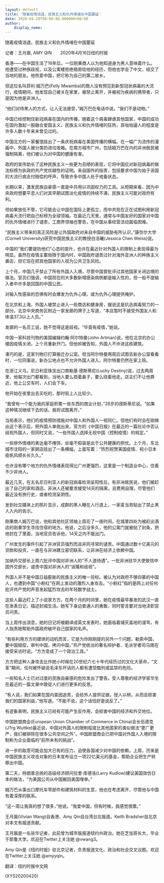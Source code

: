 ```yaml
---
layout: default
title: '随着疫情消退，民族主义和仇外情绪在中国蔓延'
date: 2020-04-20T00:00:00.000000+08:00
author:
    display_name: 
---
```


随着疫情消退，民族主义和仇外情绪在中国蔓延

记者：王月眉, AMY QIN　　2020年4月16日纽约时报

香港——在中国生活了16年后，一位刚果商人以为他知道身为黑人意味着什么。他遭受过种族歧视，以及公寓楼拒绝租房给他的经历，但他也学会了中文，结交了当地的朋友。他热爱中国，把它称为自己的第二故乡。

但这位名叫菲利·姆万巴(Felly Mwamba)的商人没有预见到新型冠状病毒的大流行，疫情期间，他发现自己被关在家里，被禁止离开，并被视为疾病的携带者，只是因为他是非洲人。

“他们对待黑人的方式，让人无法接受，”姆万巴在电话中说。“我们不是动物。”

中国已经控制住新冠病毒在国内的传播，随着这个病毒肆虐其他国家，中国的成功在国内激起一股融合爱国主义、民族主义和仇外情绪的狂热，其咄咄逼人的程度是许多人数十年来未曾见过的。

中国北方的一家餐馆挂出了一条庆祝病毒在美国传播的横幅。在一幅广为流传的漫画中，外国人被分类扔进垃圾箱。在南方城市广州，包括姆万巴在内的非洲居民被强制隔离，他们被认为对中国的健康有害。

政府的宣传助长了这种民族主义一些更为丑陋的表现，它将中国应对新冠病毒的做法标榜为执政的共产党优越性的证明。来自国外的指责，包括要求中国为始于该国的大流行病支付赔偿的呼声，导致许多中国人处于戒备状态。

长期以来，激发民族自豪感一直是中共用以巩固权力的工具。从短期来看，因为中央政府想要平息人们对其早期试图淡化疫情的持续不满，民族主义可能对政府有利。

但如果放任不管，它可能会让中国在国际上更孤立，而中共现在正在试图利用新冠病毒大流行把自己标榜为全球领袖。在最近几天里，通常与中国友好的国家对中国的仇外情绪进行了谴责，工商界领袖也警告，在中国从事经营活动面临困难。

“民族主义带来的真正风险是让外国政府对来自中国的威胁有所认识，”康奈尔大学(Cornell University)研究中国民族主义的教授白洁曦(Jessica Chen Weiss)说。

中国的“我们要提防他们”心态的提升，也许在最近针对外国人的限制上表现得最为明显。虽然在疫情主要局限于国内时，中国政府谴责过针对海外亚洲人的种族主义袭击，但它现在把其他国家的人视为公共卫生风险。

上个月，中国几乎禁止了所有外国人入境，尽管中国曾批评过其他国家关闭边境的做法。官员们强调，中国现在的大多数新增感染病例都是输入性的，但一般不提输入者中许多是回国的中国公民。

对输入性感染的恐惧有时会爆发为仇外心理，或为仇外心理提供掩护。

在北京和上海，外国人被禁止进入一些商店和健身房，据说这是抗击病毒努力的一部分。北京中央商务区附近一家发廊的牌子上写道，“本店暂时不接受外国友人和体温37.3以上人员。”

发廊的一名员工说，她不觉得这是歧视。“毕竟有疫情，”她说。

中国一家科技刊物的美国编辑约翰·阿尔特曼(John Artman)说，他在北京的办公楼因疫情关闭，上个月重新开门。但他却被告知，外国人不许进这栋建筑。

凑巧的是，这家刊物已打算搬迁办公室。但当阿尔特曼两周后试图去新办公室看看时，一位同事说，新办公地点也不允许外国人进入。阿尔特曼仍然在家上班。

在浙江义乌，尼日利亚珠宝出口商勒基·德斯蒂尼(Lucky Destiny)说，过去两周里，他每次出门都看到，当地人要么捂着鼻子，要么绕着他走。店主们不让他靠近，他上公交车时，人们会下车。

他开始在夜里出去买吃的，那时街上人比较少。

“我曾有一个能为我的家庭积累一些东西的商业计划，”28岁的德斯蒂尼说。“如果这种情况继续下去的话，我将试图离开。”

当局表示，他们的疫情预防措施对中国人和外国人一视同仁。但他们有时会在刚做出这个表示后，把外国人单挑出来。官方的《中国日报》在最近的一篇社论中否认歧视外国人，但同时又说，“一些外国人选择无视中国（控制疫情）的规定。”

一些排外情绪的表达毫不掩饰，丝毫不假装是出于公共健康的担忧。上个月，东北城市沈阳的一家粥店挂出了一条横幅，上面写着：“热烈祝贺美国疫情、祝小日本疫帆风顺长长久久。”

也许没有哪个地方的仇外情绪表现得比广州更强烈，这里是一个制造业中心，住着不少非洲人。

最近几天，在五名尼日利亚人的新冠病毒检测呈阳性后，有非洲居民说，他们被赶出了自己的家和酒店。非洲人还被要求接受14天的隔离，且费用自理，尽管他们最近没有旅行史，或者检测呈阴性。

发到社交媒体上的照片显示，成群的黑人睡在人行道上，一家麦当劳贴出了禁止黑人入内的告示。

刚果商人姆万巴说，他和其他社区领袖上周花了一夜时间，在城里四处为被赶出酒店的刚果学生寻找住宿的地方。他说，之后没多久，他的公寓门就被贴了封条，把他封在了里面，当地官员告诉他，14天之内不能出门。

广州发生的事件引起了非洲官员强烈而且非同寻常的谴责。中国通过数十亿美元的贷款和投资，一直在与非洲建立密切联系，让非洲在经济上依赖中国。

加纳外交部长上周六批评中国对非洲人的“不人道待遇”。一批非洲驻华大使致信中国外交部长，谴责中国对非洲人的“诬蔑和歧视”。

外国人并不是中国日益膨胀的民族主义的唯一目标。被认为对政府不够仰慕的中国人，也遭到中国“小粉红”在网上发动的激烈人身攻击。“小粉红”指的是网上对任何批评共产党的声音发起猛烈攻击的年轻数字战士。

这些人最近盯上了小说家方方。在两个月的时间里，她在疫情最早暴发的武汉一直在发表日记，描述封城生活。她写下身边普通人的勇敢，同时誓言要对当地渎职官员问责。

当上周传出消息，她的日记将被翻译成英文发表时，她面临着铺天盖地的谩骂，有人指责她帮助外国政府破坏自己国家的名声。

“有些利用方方的媒体的动机而言，它是为你刚刚提的另外一个问题，勒索中国，要中国赔偿，审判中国，拷问中国，”共产党统治的著名辩护者、毛派学者司马南在接受采访时说。“方方变成了一个政治工具。”

方方把这种人身攻击比作她小时候在20世纪六七十年代经历过的文化大革命，“文革”期间，任何被怀疑说毛泽东坏话的人都有遭受酷刑或监禁的危险。

一些知名人士已对过度的民族自豪感的危险发出了警告。受人尊敬的经济学家华生在最近的一篇文章中敦促人们进行更多的反思。

“有人说，我们如果在国内查因追责，会给外人提供证据，授人以柄，从而会损害我们的国家利益，”他写道。“不能不说，这个话恰好是说反了。”

有迹象表明，民族主义已经有可能产生反作用，会损害中国的经济和外交地位。

中国欧盟商会(European Union Chamber of Commerce in China)会长伍德克(J?rg Wuttke)最近说，中国对外国人的限制程度比其他国家的类似做法“更广更严，我们被排除在很多公共空间之外”。中国欧盟商会已把中国对外国人入境的限制称为企业面临的“前所未有的挑战”。

进一步的敌意可能会加大已有的压力，迫使各国减少对中国的依赖。上周，历来是中国民族主义攻击对象的日本宣布设立一项22亿美元的基金，帮助企业把生产转移出中国。

第二天，特朗普总统的高级经济顾问拉里·库德洛(Larry Kudlow)建议美国效仿日本的做法，“为美国公司从中国搬回美国埋单。”

姆万巴从事出口摩托车零部件和建筑材料的生意，他也在考虑离开，尽管他与中国有着深厚的联系。

“这一周让我真的想了很多，”他说。“我爱中国，但有时候，我感觉很累。”

王月眉(Vivian Wang)自香港、Amy Qin自台湾台北报道。Keith Bradsher自北京对本文有报道贡献。

王月眉是一名驻华记者，此前曾为城市版报道纽约州政治。她在芝加哥长大，毕业于耶鲁大学。欢迎在Twitter上关注她 @vwang3。

Amy Qin是《纽约时报》驻北京记者，负责报道文化、政治和社会交叉议题。欢迎在Twitter上关注她 @amyyqin。

翻译：纽约时报中文网

(XYS20200420)

